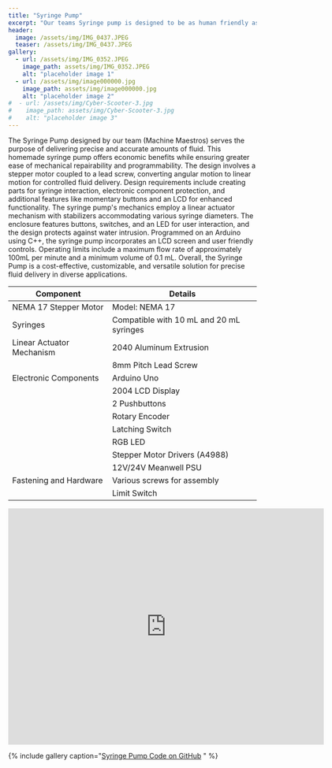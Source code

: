 ```yaml
---
title: "Syringe Pump"
excerpt: "Our teams Syringe pump is designed to be as human friendly as possible, outfitted with and LCD screen, multiple selection buttons and a turn-knob."
header:
  image: /assets/img/IMG_0437.JPEG
  teaser: /assets/img/IMG_0437.JPEG
gallery:
  - url: /assets/img/IMG_0352.JPEG
    image_path: assets/img/IMG_0352.JPEG
    alt: "placeholder image 1"
  - url: /assets/img/image000000.jpg
    image_path: assets/img/image000000.jpg
    alt: "placeholder image 2"
#  - url: /assets/img/Cyber-Scooter-3.jpg
#    image_path: assets/img/Cyber-Scooter-3.jpg
#    alt: "placeholder image 3"
---
```


The Syringe Pump designed by our team (Machine Maestros) serves the purpose of delivering precise and accurate amounts of fluid. This homemade syringe pump offers economic benefits while ensuring greater ease of mechanical repairability and programmability. The design involves a stepper motor coupled to a lead screw, converting angular motion to linear motion for controlled fluid delivery. Design requirements include creating parts for syringe interaction, electronic component protection, and additional features like momentary buttons and an LCD for enhanced functionality. The syringe pump's mechanics employ a linear actuator mechanism with stabilizers accommodating various syringe diameters. The enclosure features buttons, switches, and an LED for user interaction, and the design protects against water intrusion. Programmed on an Arduino using C++, the syringe pump incorporates an LCD screen and user friendly controls. Operating limits include a maximum flow rate of approximately 100mL per minute and a minimum volume of 0.1 mL. Overall, the Syringe Pump is a cost-effective, customizable, and versatile solution for precise fluid delivery in diverse applications.

| Component                        | Details                                                |
|----------------------------------|--------------------------------------------------------|
| NEMA 17 Stepper Motor            | Model: NEMA 17                                        |
| Syringes                         | Compatible with 10 mL and 20 mL syringes               |
| Linear Actuator Mechanism        | 2040 Aluminum Extrusion               |
|                                  | 8mm Pitch Lead Screw                                  |
| Electronic Components            | Arduino Uno                                           |
|                                  | 2004 LCD Display                                      |
|                                  | 2 Pushbuttons                                        |
|                                  | Rotary Encoder                                       |
|                                  | Latching Switch                                      |
|                                  | RGB LED                                              |
|                                  | Stepper Motor Drivers (A4988)                |
|                                  | 12V/24V Meanwell PSU                                     |
| Fastening and Hardware           | Various screws for assembly                          |
|                                  | Limit Switch       |


<iframe src="https://vanderbilt643.autodesk360.com/shares/public/SH512d4QTec90decfa6e916eb197ccabd1d6?mode=embed" width="640" height="480" allowfullscreen="true" webkitallowfullscreen="true" mozallowfullscreen="true"  frameborder="0"></iframe>

{% include gallery caption="<a href="https://github.com/1Mattchu/syringe-pump-code/blob/main/SyringeProject.ino" target="_blank">Syringe Pump Code on GitHub</a>
" %}
